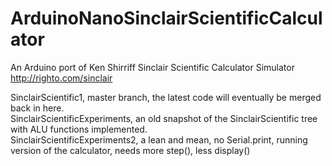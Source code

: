 # ArduinoNanoSinclairScientificCalculator
An Arduino port of Ken Shirriff Sinclair Scientific Calculator Simulator http://righto.com/sinclair


SinclairScientific1, master branch, the latest code will eventually be merged back in here.<br>
SinclairScientificExperiments, an old snapshot of the SinclairScientific tree with ALU functions implemented.<br>
SinclairScientificExperiments2, a lean and mean, no Serial.print, running version of the calculator, needs more step(), less display()<br>
